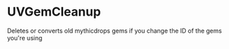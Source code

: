 UVGemCleanup
============
Deletes or converts old mythicdrops gems if you change the ID of the gems you're using
